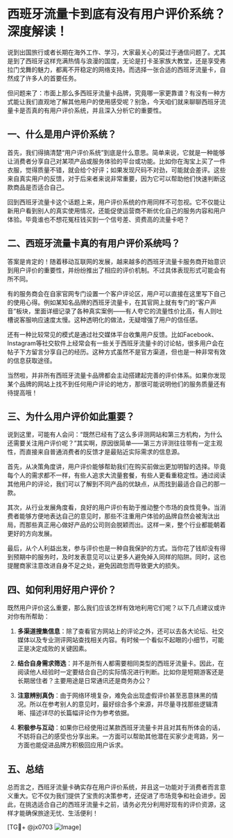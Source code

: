 # 西班牙流量卡到底有没有用户评价系统？深度解读！

说到出国旅行或者长期在海外工作、学习，大家最关心的莫过于通信问题了。尤其是到了西班牙这样充满热情与浪漫的国度，无论是打卡圣家族大教堂，还是享受弗拉门戈舞的魅力，都离不开稳定的网络支持。而选择一张合适的西班牙流量卡，自然成了许多人的首要任务。

但问题来了：市面上那么多西班牙流量卡品牌，究竟哪一家更靠谱？有没有一种方式能让我们直观地了解其他用户的使用感受呢？别急，今天咱们就来聊聊西班牙流量卡是否真的有用户评价系统，并且深入分析它的重要性。

## 一、什么是用户评价系统？

首先，我们得搞清楚“用户评价系统”到底是什么意思。简单来说，它就是一种能够让消费者分享自己对某项产品或服务体验的平台或功能。比如你在淘宝上买了一件衣服，觉得质量不错，就会给个好评；如果发现尺码不对劲，可能就会差评。这些来自真实用户的反馈，对于后来者来说非常重要，因为它可以帮助他们快速判断这款商品是否适合自己。

回到西班牙流量卡这个话题上来，用户评价系统的作用同样不可忽视。它不仅能让新用户看到别人的真实使用情况，还能促使运营商不断优化自己的服务内容和用户体验。毕竟谁也不想花冤枉钱买到一个信号差、资费高的流量卡吧？

## 二、西班牙流量卡真的有用户评价系统吗？

答案是肯定的！随着移动互联网的发展，越来越多的西班牙流量卡服务商开始意识到用户评价的重要性，并纷纷推出了相应的评价机制。不过具体表现形式可能会有所不同。

有的服务商会在自家官网专门设置一个客户评论区，用户可以直接在这里写下自己的使用心得。例如某知名品牌的西班牙流量卡，在其官网上就有专门的“客户声音”板块，里面详细记录了各种真实案例——有人夸它的流量性价比高，有人则吐槽说客服响应速度太慢。这种透明化的做法，无疑增强了用户的信任感。

还有一种比较常见的模式是通过社交媒体平台收集用户反馈。比如Facebook、Instagram等社交软件上经常会有一些关于西班牙流量卡的讨论帖，很多用户会在帖子下方留言分享自己的经历。这种方式虽然不是官方渠道，但也是一种非常有效的信息获取途径。

当然啦，并非所有西班牙流量卡品牌都会主动搭建起完善的评价体系。如果你发现某个品牌的网站上找不到任何用户评论的地方，那很可能说明他们的服务质量还有待提高哦！

## 三、为什么用户评价如此重要？

说到这里，可能有人会问：“既然已经有了这么多评测网站和第三方机构，为什么还需要关注用户评价呢？”其实啊，原因很简单——第三方评测往往带有一定主观性，而直接来自普通消费者的反馈才是最贴近实际需求的信息源。

首先，从决策角度讲，用户评价能够帮助我们在购买前做出更加明智的选择。毕竟每个人的需求都不一样，有些人追求大流量套餐，有些人更看重稳定性。通过阅读其他用户的评论，我们可以了解到不同产品的优缺点，从而找到最适合自己的那一款。

其次，从行业发展角度看，良好的用户评价有助于推动整个市场的良性竞争。当消费者能够方便地表达自己的意见时，那些不注重用户体验的品牌自然会被淘汰出局，而那些真正用心做好产品的公司则会脱颖而出。这样一来，整个行业都能朝着更好的方向发展。

最后，从个人利益出发，参与评价也是一种自我保护的方式。当你花了钱却没有得到预期中的服务时，及时发表意见可以让更多人避免掉入同样的陷阱。同时，这也提醒商家注意改进自身不足之处，避免因疏忽而导致更大的损失。

## 四、如何利用好用户评价？

既然用户评价这么重要，那么我们应该怎样有效地利用它们呢？以下几点建议或许对你有所帮助：

1. **多渠道搜集信息**：除了查看官方网站上的评论之外，还可以去各大论坛、社交媒体以及专业测评网站查找相关内容。有时候一个看似不起眼的小细节，可能正是决定成败的关键因素。

2. **结合自身需求筛选**：并不是所有人都需要相同类型的西班牙流量卡。因此，在阅读他人经验时一定要结合自己的实际情况进行判断。比如你是短期游客还是长期居住者？主要用途是日常通讯还是商务办公？

3. **注意辨别真伪**：由于网络环境复杂，难免会出现虚假评价甚至恶意抹黑的情况。所以在参考别人的意见时，最好综合多个来源，并尽量寻找那些逻辑清晰、描述详尽的长篇幅评论作为参考依据。

4. **积极参与互动**：如果你已经使用过某款西班牙流量卡并且对其有所体会的话，不妨将自己的感受也分享出来。一方面可以帮助其他潜在买家少走弯路，另一方面也能促进品牌方积极回应用户诉求。

## 五、总结

总而言之，西班牙流量卡确实存在用户评价系统，并且这一功能对于消费者而言意义重大。它不仅为我们提供了宝贵的决策参考，还促进了市场竞争和社会进步。因此，在挑选适合自己的西班牙流量卡之前，请务必充分利用好现有的评价资源，这样才能确保旅途无忧、生活便利！

[TG💪+ @jx0703 ![Image](https://github.com/user-attachments/assets/dbca1d08-cadb-493c-b0ec-ad6f7a83f270)]